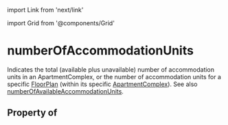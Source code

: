 import Link from 'next/link'
  
import Grid from '@components/Grid'

# numberOfAccommodationUnits

Indicates the total (available plus unavailable) number of accommodation units in an <Link href="/ApartmentComplex">ApartmentComplex</Link>, or the number of accommodation units for a specific <a class="localLink" href="/FloorPlan">FloorPlan</a> (within its specific <a class="localLink" href="/ApartmentComplex">ApartmentComplex</a>). See also <a class="localLink" href="/numberOfAvailableAccommodationUnits">numberOfAvailableAccommodationUnits</a>.

## Property of




